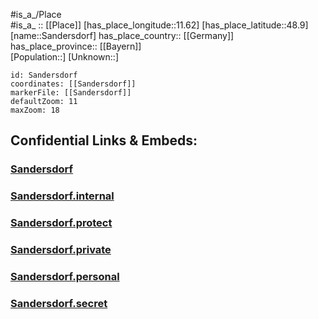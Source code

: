 ﻿---
location: [48.9,11.62] 
mapzoom: [7,12] 
mapmarker: city 
type: City
tags:
- geo/City


SpocWebEntityId: 33927
isDeleted: false
confidential: public

---
#is_a_/Place  
#is_a_ :: [[Place]] 
[has_place_longitude::11.62] 
[has_place_latitude::48.9] 
[name::Sandersdorf] 
has_place_country:: [[Germany]]  
has_place_province:: [[Bayern]]  
[Population::] 
[Unknown::] 


```leaflet
id: Sandersdorf
coordinates: [[Sandersdorf]] 
markerFile: [[Sandersdorf]] 
defaultZoom: 11 
maxZoom: 18
```


## Confidential Links & Embeds: 

### [Sandersdorf](/_public/Earth/Continent/Europe/Europe~Central/Germany/Germany~West/Bayern/counties~Bayern/Eichstätt/cities~Eichstätt/Altmannstein/City/Sandersdorf.md) 

### [Sandersdorf.internal](/_internal/Earth/Continent/Europe/Europe~Central/Germany/Germany~West/Bayern/counties~Bayern/Eichstätt/cities~Eichstätt/Altmannstein/City/Sandersdorf.internal.md) 

### [Sandersdorf.protect](/_protect/Earth/Continent/Europe/Europe~Central/Germany/Germany~West/Bayern/counties~Bayern/Eichstätt/cities~Eichstätt/Altmannstein/City/Sandersdorf.protect.md) 

### [Sandersdorf.private](/_private/Earth/Continent/Europe/Europe~Central/Germany/Germany~West/Bayern/counties~Bayern/Eichstätt/cities~Eichstätt/Altmannstein/City/Sandersdorf.private.md) 

### [Sandersdorf.personal](/_personal/Earth/Continent/Europe/Europe~Central/Germany/Germany~West/Bayern/counties~Bayern/Eichstätt/cities~Eichstätt/Altmannstein/City/Sandersdorf.personal.md) 

### [Sandersdorf.secret](/_secret/Earth/Continent/Europe/Europe~Central/Germany/Germany~West/Bayern/counties~Bayern/Eichstätt/cities~Eichstätt/Altmannstein/City/Sandersdorf.secret.md) 

